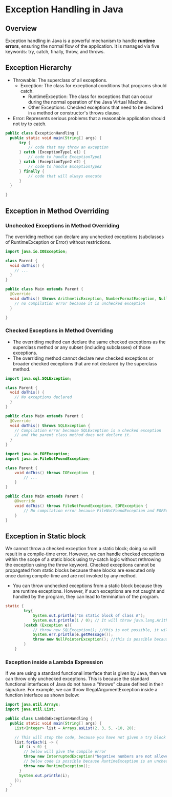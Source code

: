 # Exception Handling in Java
## Overview
Exception handling in Java is a powerful mechanism to handle **runtime errors**, ensuring the normal flow of the application. 
It is managed via five keywords: try, catch, finally, throw, and throws.

## Exception Hierarchy
- Throwable: The superclass of all exceptions.
  - Exception: The class for exceptional conditions that programs should catch.
    - RuntimeException: The class for exceptions that can occur during the normal operation of the Java Virtual Machine.
    - Other Exceptions: Checked exceptions that need to be declared in a method or constructor's throws clause.
- Error: Represents serious problems that a reasonable application should not try to catch.

```java
public class ExceptionHandling {
  public static void main(String[] args) {
      try {
          // code that may throw an exception
      } catch (ExceptionType1 e1) {
          // code to handle ExceptionType1
      } catch (ExceptionType2 e2) {
          // code to handle ExceptionType2
      } finally {
          // code that will always execute
      }
  }

}

```
## Exception in Method Overriding
### Unchecked Exceptions in Method Overriding
The overriding method can declare any unchecked exceptions (subclasses of RuntimeException or Error) without restrictions.
```java
import java.io.IOException;

class Parent {
  void doThis() {
    // ...
  }
}

public class Main extends Parent {
  @Override
  void doThis() throws ArithmeticException, NumberFormatException, NullPointerException  {
    // no compilation error because it is unchecked exception
  }

}
```
### Checked Exceptions in Method Overriding
- The overriding method can declare the same checked exceptions as the superclass method or any subset (including subclasses) of those exceptions.
- The overriding method cannot declare new checked exceptions or broader checked exceptions that are not declared by the superclass method.

```java
import java.sql.SQLException;

class Parent {
  void doThis() {
    // No exceptions declared
  }
}

public class Main extends Parent {
  @Override
  void doThis() throws SQLException {
    // Compilation error because SQLException is a checked exception
    // and the parent class method does not declare it.
  }
}

```

```java
import java.io.EOFException;
import java.io.FileNotFoundException;

class Parent {
    void doThis() throws IOException  {
        // ...
    }
}

public class Main extends Parent {
    @Override
    void doThis() throws FileNotFoundException, EOFException {
        // No compilation error because FileNotFoundException and EOFException implements the IOException 
    }
}
```

## Exception in Static block
We cannot throw a checked exception from a static block; doing so will result in a compile-time error.
However, we can handle checked exceptions within the scope of a static block using try-catch logic
without rethrowing the exception using the throw keyword. Checked exceptions cannot be propagated from
static blocks because these blocks are executed only once during compile-time and are not invoked by any method.
- You can throw unchecked exceptions from a static block because they are runtime exceptions. However,
  if such exceptions are not caught and handled by the program, they can lead to termination of the program.

```java
static { 
        try{
            System.out.println("In static block of class A");
            System.out.println(1 / 0); // It will throw java.lang.ArithmeticException
        }catch (Exception e){
            // throw new SQLException(); //this is not possible, it will give compile error, but you can handle through try catch
            System.err.println(e.getMessage());
            throw new NullPointerException(); //this is possible because it is unchecked Exception, but it leads to termination because it is not caught and handled by the program 
        }
    }
```

### Exception inside a Lambda Expression
If we are using a standard functional interface that is given by Java, then we can throw only unchecked exceptions. This is because the standard functional interfaces of Java do not have a “throws” clause defined in their signature. For example, we can throw IllegalArgumentException inside a function interface as shown below:

```java
import java.util.Arrays;
import java.util.List;

public class LambdaExceptionHandling {
  public static void main(String[] args) {
    List<Integer> list = Arrays.asList(2, 3, 5, -10, 20);

    // This will stop the code, because you have not given a try block
    list.forEach(i -> {
      if (i < 0) {
        // below will give the compile error
        throw new InterruptedException("Negative numbers are not allowed.");
        // below code is possible because RuntimeException is an unchecked exception
        throw new RuntimeException(); 
      }
      System.out.println(i);
    });
  }
}
```


